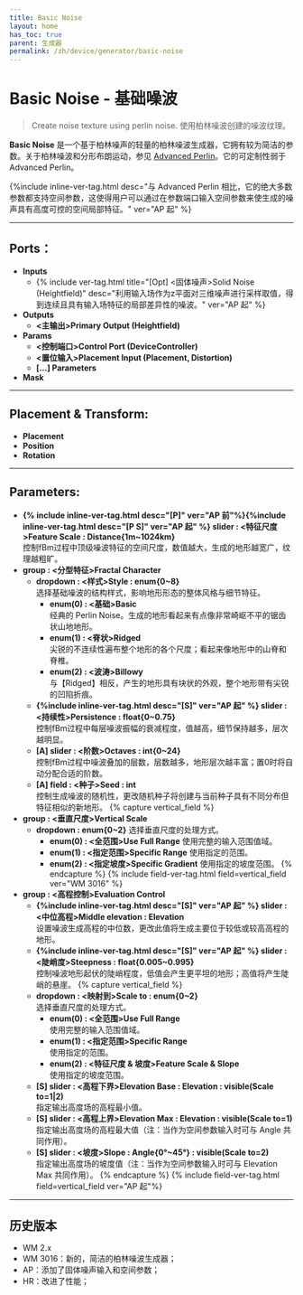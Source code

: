 ```yaml
---
title: Basic Noise
layout: home
has_toc: true
parent: 生成器
permalink: /zh/device/generator/basic-noise
---
```

# Basic Noise - 基础噪波

> Create noise texture using perlin noise.
> 使用柏林噪波创建的噪波纹理。

**Basic Noise** 是一个基于柏林噪声的轻量的柏林噪波生成器，它拥有较为简洁的参数。关于柏林噪波和分形布朗运动，参见 [Advanced Perlin]({{site.baseurl}}/zh/device/generator/advanced-perlin)。它的可定制性弱于 Advanced Perlin。

{%include inline-ver-tag.html desc="与 Advanced Perlin 相比，它的绝大多数参数都支持空间参数，这使得用户可以通过在参数端口输入空间参数来使生成的噪声具有高度可控的空间局部特征。" ver="AP 起" %}

---
## Ports：
- **Inputs**
	- {% include ver-tag.html 
		title="[Opt] <固体噪声>Solid Noise (Heightfield)" 
		desc="利用输入场作为z平面对三维噪声进行采样取值，得到连续且具有输入场特征的局部差异性的噪波。" 
		ver="AP 起" %}
- **Outputs**
	- **\<主输出\>Primary Output (Heightfield)**
- **Params**
	- **\<控制端口\>Control Port (DeviceController)**
	- **\<置位输入\>Placement Input (Placement, Distortion)**
	- **\[...\] Parameters**
- **Mask**

---
## Placement & Transform:
- **Placement**
- **Position**
- **Rotation**

---
## Parameters:
- **{% include inline-ver-tag.html desc="[P]" ver="AP 前"%}{%include inline-ver-tag.html desc="[P S]" ver="AP 起" %} slider : \<特征尺度\>Feature Scale : Distance{1m~1024km}**   
	控制fBm过程中顶级噪波特征的空间尺度，数值越大，生成的地形越宽广，纹理越粗旷。
- **group : \<分型特征\>Fractal Character**
	- **dropdown : \<样式\>Style : enum{0~8}**  
		选择基础噪波的结构样式，影响地形形态的整体风格与细节特征。
		- **enum(0) : \<基础\>Basic**  
			经典的 Perlin Noise。生成的地形看起来有点像非常崎岖不平的锯齿状山地地形。
		- **enum(1) : \<脊状\>Ridged**  
			尖锐的不连续性遍布整个地形的各个尺度；看起来像地形中的山脊和脊椎。
		- **enum(2) : \<波涛\>Billowy**  
			与【Ridged】相反，产生的地形具有块状的外观，整个地形带有尖锐的凹陷折痕。
	- **{%include inline-ver-tag.html desc="[S]" ver="AP 起" %} slider : \<持续性\>Persistence : float{0~0.75}**  
		控制fBm过程中每层噪波振幅的衰减程度，值越高，细节保持越多，层次越明显。
	- **\[A\] slider : \<阶数\>Octaves : int{0~24}**  
		控制fBm过程中噪波叠加的层数，层数越多，地形层次越丰富；置0时将自动分配合适的阶数。
	- **\[A\] field : \<种子\>Seed : int**  
		控制生成噪波的随机性，更改随机种子将创建与当前种子具有不同分布但特征相似的新地形。
{% capture vertical_field %}
- **group : \<垂直尺度\>Vertical Scale**
	- **dropdown : enum{0~2}**
	    选择垂直尺度的处理方式。
	    - **enum(0) : \<全范围\>Use Full Range**
	        使用完整的输入范围值域。
	    - **enum(1) : \<指定范围\>Specific Range**
	        使用指定的范围。
	    - **enum(2) : \<指定坡度\>Specific Gradient**
	        使用指定的坡度范围。
{% endcapture %}
{% include field-ver-tag.html field=vertical_field ver="WM 3016" %}
- **group : \<高程控制\>Evaluation Control**
	- **{%include inline-ver-tag.html desc="[S]" ver="AP 起" %} slider : \<中位高程\>Middle elevation : Elevation**  
		设置噪波生成高程的中位数，更改此值将生成主要位于较低或较高高程的地形。
	- **{%include inline-ver-tag.html desc="[S]" ver="AP 起" %} slider : \<陡峭度\>Steepness : float{0.005~0.995}**  
		控制噪波地形起伏的陡峭程度，低值会产生更平坦的地形；高值将产生陡峭的悬崖。
    {% capture vertical_field %}
	- **dropdown : \<映射到\>Scale to : enum{0~2}**   
		选择垂直尺度的处理方式。
	    - **enum(0) : \<全范围\>Use Full Range**   
	        使用完整的输入范围值域。
	    - **enum(1) : \<指定范围\>Specific Range**   
	        使用指定的范围。
	    - **enum(2) : \<特征尺度 & 坡度\>Feature Scale & Slope**   
	        使用指定的坡度范围。
	- **\[S\] slider : \<高程下界\>Elevation Base : Elevation : visible(Scale to=1|2)**   
		指定输出高度场的高程最小值。
	- **\[S\] slider : \<高程上界\>Elevation Max : Elevation : visible(Scale to=1)**   
		指定输出高度场的高程最大值（注：当作为空间参数输入时可与 Angle 共同作用）。
	- **\[S\] slider : \<坡度\>Slope : Angle{0°~45°} : visible(Scale to=2)**   
		指定输出高度场的坡度值（注：当作为空间参数输入时可与 Elevation Max 共同作用）。
{% endcapture %}
{% include field-ver-tag.html field=vertical_field ver="AP 起"%}

---
## 历史版本

- WM 2.x
- WM 3016：新的，简洁的柏林噪波生成器；
- AP：添加了固体噪声输入和空间参数；
- HR：改进了性能；